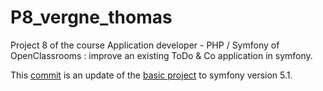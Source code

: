 # P8_vergne_thomas

Project 8 of the course Application developer - PHP / Symfony of OpenClassrooms : improve an existing ToDo & Co application in symfony.

This [commit](https://github.com/Engrev/P8_vergne_thomas/commit/bf7addc7ac92e36212c33974aa4456aa53dcbffb) is an update of the [basic project](https://github.com/saro0h/projet8-TodoList) to symfony version 5.1.